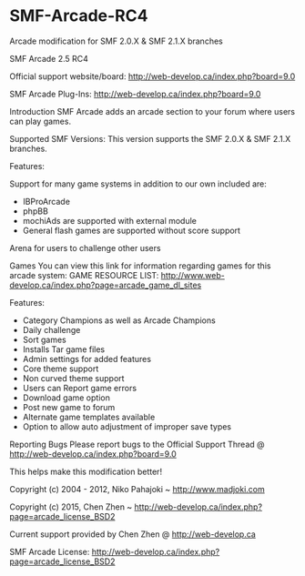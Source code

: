 # SMF-Arcade-RC4
Arcade modification for SMF 2.0.X &amp; SMF 2.1.X branches

SMF Arcade 2.5 RC4

Official support website/board: http://web-develop.ca/index.php?board=9.0 

SMF Arcade Plug-Ins: http://web-develop.ca/index.php?board=9.0

Introduction
SMF Arcade adds an arcade section to your forum where users can play games.

Supported SMF Versions:
This version supports the SMF 2.0.X & SMF 2.1.X branches.

Features:

Support for many game systems in addition to our own included are:
+ IBProArcade
+ phpBB
+ mochiAds are supported with external module
+ General flash games are supported without score support

Arena for users to challenge other users

Games
You can view this link for information regarding games for this arcade system: 
GAME RESOURCE LIST: http://www.web-develop.ca/index.php?page=arcade_game_dl_sites

Features:
+ Category Champions as well as Arcade Champions
+ Daily challenge
+ Sort games
+ Installs Tar game files
+ Admin settings for added features
+ Core theme support
+ Non curved theme support
+ Users can Report game errors
+ Download game option
+ Post new game to forum
+ Alternate game templates available
+ Option to allow auto adjustment of improper save types

Reporting Bugs
Please report bugs to the Official Support Thread
@ http://web-develop.ca/index.php?board=9.0

This helps make this modification better!

Copyright (c) 2004 - 2012, Niko Pahajoki ~ http://www.madjoki.com

Copyright (c) 2015, Chen Zhen ~ http://web-develop.ca/index.php?page=arcade_license_BSD2

Current support provided by Chen Zhen @ http://web-develop.ca

SMF Arcade License: http://web-develop.ca/index.php?page=arcade_license_BSD2
